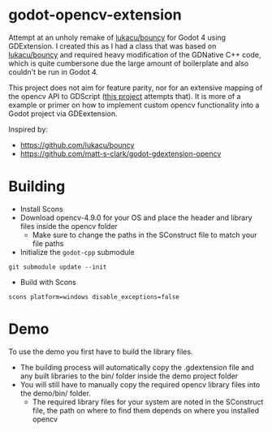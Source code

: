 # godot-opencv-extension
Attempt at an unholy remake of [lukacu/bouncy](https://github.com/lukacu/bouncy) for Godot 4 using GDExtension.
I created this as I had a class that was based on [lukacu/bouncy](https://github.com/lukacu/bouncy) and required heavy modification of the GDNative C++ code, which is quite cumbersone due the large amount of boilerplate and also couldn't be run in Godot 4.

This project does not aim for feature parity, nor for an extensive mapping of the opencv API to GDScript ([this project](https://github.com/matt-s-clark/godot-gdextension-opencv) attempts that).
It is more of a example or primer on how to implement custom opencv functionality into a Godot project via GDEextension.

Inspired by:
- https://github.com/lukacu/bouncy
- https://github.com/matt-s-clark/godot-gdextension-opencv

# Building
+ Install Scons
+ Download opencv-4.9.0 for your OS and place the header and library files inside the opencv folder
  - Make sure to change the paths in the SConstruct file to match your file paths
+ Initialize the `godot-cpp` submodule
```
git submodule update --init
```
+ Build with Scons
```
scons platform=windows disable_exceptions=false
```

# Demo
To use the demo you first have to build the library files. 

- The building process will automatically copy the .gdextension file and any built libraries to the bin/ folder inside the demo project folder
- You will still have to manually copy the required opencv library files into the demo/bin/ folder.
  - The required library files for your system are noted in the SConstruct file, the path on where to find them depends on where you installed opencv
